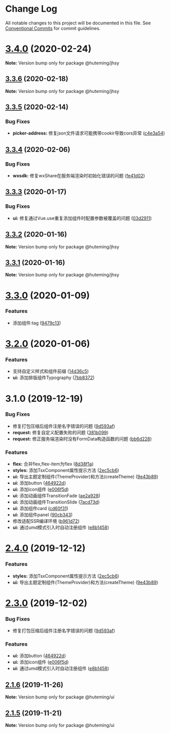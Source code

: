 # Change Log

All notable changes to this project will be documented in this file.
See [Conventional Commits](https://conventionalcommits.org) for commit guidelines.

# [3.4.0](https://github.com/huteming/huteming-ui/compare/v3.3.6...v3.4.0) (2020-02-24)

**Note:** Version bump only for package @huteming/jhsy





## [3.3.6](https://github.com/huteming/huteming-ui/compare/v3.3.5...v3.3.6) (2020-02-18)

**Note:** Version bump only for package @huteming/jhsy





## [3.3.5](https://github.com/huteming/huteming-ui/compare/v3.3.4...v3.3.5) (2020-02-14)


### Bug Fixes

* **picker-address:** 修复json文件请求可能携带cookir导致cors异常 ([c4e3a54](https://github.com/huteming/huteming-ui/commit/c4e3a542b9b9e316bc2490a5d45c24e89507ec49))





## [3.3.4](https://github.com/huteming/huteming-ui/compare/v3.3.3...v3.3.4) (2020-02-06)


### Bug Fixes

* **wxsdk:** 修复wxShare在服务端渲染时初始化错误的问题 ([fe41d02](https://github.com/huteming/huteming-ui/commit/fe41d022ea3ea0137a40c778951967fbae556988))





## [3.3.3](https://github.com/huteming/huteming-ui/compare/v3.3.2...v3.3.3) (2020-01-17)


### Bug Fixes

* **ui:** 修复通过Vue.use重复添加组件时配置参数被覆盖的问题 ([03d2911](https://github.com/huteming/huteming-ui/commit/03d29113db6e1a9c5a977c9d82acb19faf1b470a))





## [3.3.2](https://github.com/huteming/huteming-ui/compare/v3.3.1...v3.3.2) (2020-01-16)

**Note:** Version bump only for package @huteming/jhsy





## [3.3.1](https://github.com/huteming/huteming-ui/compare/v3.3.0...v3.3.1) (2020-01-16)

**Note:** Version bump only for package @huteming/jhsy





# [3.3.0](https://github.com/huteming/huteming-ui/compare/v3.2.0...v3.3.0) (2020-01-09)


### Features

* 添加组件:tag ([9479c13](https://github.com/huteming/huteming-ui/commit/9479c13bf2a3c1bf11e4d22149c0b677175ea6a0))





# [3.2.0](https://github.com/huteming/huteming-ui/compare/v3.1.0...v3.2.0) (2020-01-06)


### Features

* 支持自定义样式和组件前缀 ([14d36c5](https://github.com/huteming/huteming-ui/commit/14d36c5d9e1acba40c87eaa4c2301c6819c53285))
* **ui:** 添加排版组件Typography ([7bb8372](https://github.com/huteming/huteming-ui/commit/7bb837274feafb071ad70a4f3530d8d2e1add064))





# 3.1.0 (2019-12-19)


### Bug Fixes

* 修复打包压缩后组件注册名字错误的问题 ([9d593af](https://github.com/huteming/huteming-ui/commit/9d593af3a27efa600b8e3847609d21288b25c3e1))
* **request:** 修复自定义配置失败的问题 ([381b099](https://github.com/huteming/huteming-ui/commit/381b0994a54cc1b8a64d440436453f75d84ff1b0))
* **request:** 修正服务端渲染时没有FormData构造函数的问题 ([bb6d228](https://github.com/huteming/huteming-ui/commit/bb6d228df505ff05b60d77f98d7ed20c331e78aa))


### Features

* **flex:** 合并flex,flex-item为flex ([8d38f1a](https://github.com/huteming/huteming-ui/commit/8d38f1a0e31f23cb2b98aa0ef017432b801a6bb1))
* **styles:** 添加TsxComponent属性提示方法 ([2ec5cb6](https://github.com/huteming/huteming-ui/commit/2ec5cb633ddb8c19f9c4301bc42b1bc2dccbb69f))
* **ui:** 导出主题定制组件(ThemeProvider)和方法(createTheme) ([9e43b89](https://github.com/huteming/huteming-ui/commit/9e43b890136557ee0601862069234f8c89237944))
* **ui:** 添加button ([464922d](https://github.com/huteming/huteming-ui/commit/464922d672077e761303d87e7fd5f3fbde7e9ef1))
* **ui:** 添加icon组件 ([e006f5d](https://github.com/huteming/huteming-ui/commit/e006f5dde1cc822bb5ff846d23960f83aa9e0b36))
* **ui:** 添加动画组件TransitionFade ([ae2a928](https://github.com/huteming/huteming-ui/commit/ae2a928a18a7629d4515ce249c96c170de4472b9))
* **ui:** 添加动画组件TransitionSlide ([7acd73d](https://github.com/huteming/huteming-ui/commit/7acd73d86fb9a8cf3ae5e0f3b4b87f43d86915bd))
* **ui:** 添加组件card ([cd60f31](https://github.com/huteming/huteming-ui/commit/cd60f314ffb0aa613e935d7d957d952a9b806353))
* **ui:** 添加组件panel ([90cb343](https://github.com/huteming/huteming-ui/commit/90cb343b7c9d4b97090e2def305b7c3818f82187))
* 修改适配SSR编译环境 ([b961d72](https://github.com/huteming/huteming-ui/commit/b961d72ddf40360f78627f578d846ac761446388))
* **ui:** 通过umd模式引入时自动注册组件 ([e8b1458](https://github.com/huteming/huteming-ui/commit/e8b14583feee5ef8a34afa17cc04752125ab4d01))





# [2.4.0](https://github.com/huteming/huteming-ui/compare/@huteming/ui@2.3.0...@huteming/ui@2.4.0) (2019-12-12)


### Features

* **styles:** 添加TsxComponent属性提示方法 ([2ec5cb6](https://github.com/huteming/huteming-ui/commit/2ec5cb633ddb8c19f9c4301bc42b1bc2dccbb69f))
* **ui:** 导出主题定制组件(ThemeProvider)和方法(createTheme) ([9e43b89](https://github.com/huteming/huteming-ui/commit/9e43b890136557ee0601862069234f8c89237944))





# [2.3.0](https://github.com/huteming/huteming-ui/compare/@huteming/ui@2.1.6...@huteming/ui@2.3.0) (2019-12-02)


### Bug Fixes

* 修复打包压缩后组件注册名字错误的问题 ([9d593af](https://github.com/huteming/huteming-ui/commit/9d593af3a27efa600b8e3847609d21288b25c3e1))


### Features

* **ui:** 添加button ([464922d](https://github.com/huteming/huteming-ui/commit/464922d672077e761303d87e7fd5f3fbde7e9ef1))
* **ui:** 添加icon组件 ([e006f5d](https://github.com/huteming/huteming-ui/commit/e006f5dde1cc822bb5ff846d23960f83aa9e0b36))
* **ui:** 通过umd模式引入时自动注册组件 ([e8b1458](https://github.com/huteming/huteming-ui/commit/e8b14583feee5ef8a34afa17cc04752125ab4d01))





## [2.1.6](https://github.com/huteming/huteming-ui/compare/@huteming/ui@2.1.5...@huteming/ui@2.1.6) (2019-11-26)

**Note:** Version bump only for package @huteming/ui





## [2.1.5](https://github.com/huteming/huteming-ui/compare/@huteming/ui@2.1.4...@huteming/ui@2.1.5) (2019-11-21)

**Note:** Version bump only for package @huteming/ui

